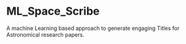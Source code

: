 # ML_Space_Scribe
A machine Learning based approach to generate engaging Titles for Astronomical research papers. 
